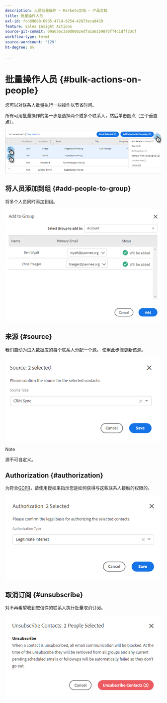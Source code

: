 ```yaml
---
description: 人员批量操作 — Marketo文档 — 产品文档
title: 批量操作人员
exl-id: fcd89688-6905-4714-9254-42873eca8428
feature: Sales Insight Actions
source-git-commit: 09a656c3a0d0002edfa1a61b987bff4c1dff33cf
workflow-type: tm+mt
source-wordcount: '129'
ht-degree: 8%

---
```


# 批量操作人员 {#bulk-actions-on-people}

您可以对联系人批量执行一些操作以节省时间。

所有可用批量操作的第一步是选择两个或多个联系人，然后单击圆点（三个垂直点）。

![](assets/bulk-actions-on-people-1.png)

## 将人员添加到组 {#add-people-to-group}

将多个人员同时添加到组。

![](assets/bulk-actions-on-people-2.png)

## 来源 {#source}

我们自动为进入数据库的每个联系人分配一个源。 使用此步骤更新该源。

![](assets/bulk-actions-on-people-3.png)

>[!NOTE]
>
>源不可自定义。

## Authorization {#authorization}

为符合[GDPR](https://eugdpr.org/)，请使用授权来指示您是如何获得与这些联系人接触的权限的。

![](assets/bulk-actions-on-people-4.png)

## 取消订阅 {#unsubscribe}

对不再希望收到您信件的联系人执行批量取消订阅。

![](assets/bulk-actions-on-people-5.png)
